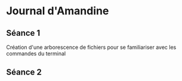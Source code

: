 # Journal d'Amandine
## Séance 1

Création d'une arborescence de fichiers pour se familiariser avec les commandes du terminal


## Séance 2
